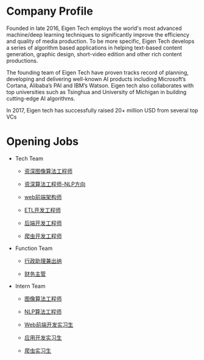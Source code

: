 # Company Profile

Founded in late 2016, Eigen Tech employs the world's most advanced machine/deep learning techniques to significantly improve the efficiency and quality of media production. To be more specific, Eigen Tech develops a series of algorithm based applications in helping text-based content generation, graphic design, short-video edition and other rich content productions.

The founding team of Eigen Tech have proven tracks record of planning, developing and delivering well-known AI products including Microsoft’s Cortana, Alibaba’s PAI and IBM’s Watson. Eigen tech also collaborates with top universities such as Tsinghua and University of Michigan in building cutting-edge AI algorithms.

In 2017, Eigen tech has successfully raised 20+ million USD from several top VCs

# Opening Jobs

+ Tech Team

     - [资深图像算法工程师](Position/资深图像算法工程师.md)

     - [资深算法工程师-NLP方向](Position/资深算法工程师-NLP方向.md)

     - [web前端架构师](Position/前端架构师.md)

     - [ETL开发工程师](Position/ETL开发工程师.md)

     - [后端开发工程师](Position/后端开发工程师.md)

     - [爬虫开发工程师](Position/爬虫开发工程师.md)

+ Function Team

     - [行政助理兼出纳](Position/行政助理兼出纳.md)

     - [财务主管](Position/财务主管.md)

+ Intern Team

     - [图像算法工程师](Position/图像算法工程师.md)

     - [NLP算法工程师](Position/NLP算法工程师.md)

     - [Web前端开发实习生](Position/前端开发实习生.md)
     
     - [应用开发实习生](Position/应用开发实习生.md)
     
     - [爬虫实习生](Position/爬虫实习生.md)
